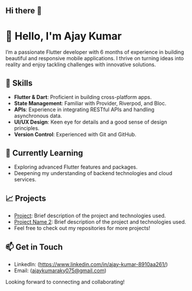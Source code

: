## Hi there 👋

# 👋 Hello, I'm Ajay Kumar

I’m a passionate Flutter developer with 6 months of experience in building beautiful and responsive mobile applications. I thrive on turning ideas into reality and enjoy tackling challenges with innovative solutions.

## 🚀 Skills
- **Flutter & Dart**: Proficient in building cross-platform apps.
- **State Management**: Familiar with Provider, Riverpod, and Bloc.
- **APIs**: Experience in integrating RESTful APIs and handling asynchronous data.
- **UI/UX Design**: Keen eye for details and a good sense of design principles.
- **Version Control**: Experienced with Git and GitHub.

## 🌱 Currently Learning
- Exploring advanced Flutter features and packages.
- Deepening my understanding of backend technologies and cloud services.

## 📈 Projects
- [Project](https://github.com/Ajaykumaryadav-Aj/whatsapp_clone): Brief description of the project and technologies used.
- [Project Name 2](https://github.com/Ajaykumaryadav-Aj/flutter_weather_app): Brief description of the project and technologies used.
- Feel free to check out my repositories for more projects!

## 📫 Get in Touch
- LinkedIn: (https://www.linkedin.com/in/ajay-kumar-8910aa261/)
- Email: (ajaykumaraky075@gmail.com)

Looking forward to connecting and collaborating!

<!--
**Ajaykumaryadav-Aj/Ajaykumaryadav-Aj** is a ✨ _special_ ✨ repository because its `README.md` (this file) appears on your GitHub profile.

Here are some ideas to get you started:

- 🔭 I’m currently working on ...
- 🌱 I’m currently learning ...
- 👯 I’m looking to collaborate on ...
- 🤔 I’m looking for help with ...
- 💬 Ask me about ...
- 📫 How to reach me: ...
- 😄 Pronouns: ...
- ⚡ Fun fact: ...
-->
